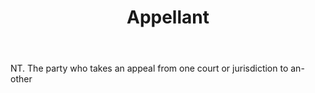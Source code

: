---
title: Appellant
letter: A
permalink: "/definitions/bld-appellant.html"
body: NT. The party who takes an appeal from one court or jurisdiction to an-other
published_at: '2018-07-07'
source: Black's Law Dictionary 2nd Ed (1910)
layout: post
---